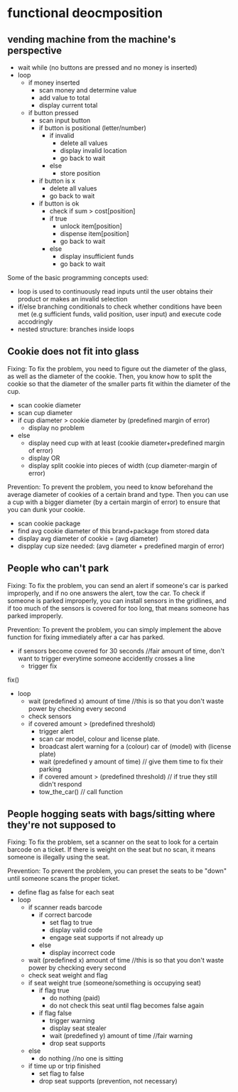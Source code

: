 # functional deocmposition

## vending machine from the machine's perspective

- wait while (no buttons are pressed and no money is inserted)
- loop 
	- if money inserted
		- scan money and determine value
		- add value to total 
		- display current total
	- if button pressed
		- scan input button
		- if button is positional (letter/number)
			- if invalid
				- delete all values
				- display invalid location
				- go back to wait
			- else
				- store position
		- if button is x
			- delete all values
			- go back to wait
		- if button is ok
			- check if sum > cost[position]
			- if true
				- unlock item[position]
				- dispense item[position]
				- go back to wait
			- else
				- display insufficient funds
				- go back to wait

Some of the basic programming concepts used:
- loop is used to continuously read inputs until the user obtains their product or makes an invalid selection
- if/else branching conditionals to check whether conditions have been met (e.g sufficient funds, valid position, user input) and execute code accodringly
- nested structure: branches inside loops

## Cookie does not fit into glass

Fixing: To fix the problem, you need to figure out the diameter of the glass, as well as the diameter of the cookie. Then, you know how to split the cookie so that the diameter of the smaller parts fit within the diameter of the cup.

- scan cookie diameter 
- scan cup diameter 
- if cup diameter > cookie diameter by (predefined margin of error)
	- display no problem
- else
	- display need cup with at least (cookie diameter+predefined margin of error)
	- display OR
	- display split cookie into pieces of width (cup diameter-margin of error)

Prevention: To prevent the problem, you need to know beforehand the average diameter of cookies of a certain brand and type. Then you can use a cup with a bigger diameter (by a certain margin of error) to ensure that you can dunk your cookie. 

- scan cookie package
- find avg cookie diameter of this brand+package from stored data
- display avg diameter of cookie = (avg diameter)
- dispplay cup size needed: (avg diameter + predefined margin of error)

## People who can't park

Fixing: To fix the problem, you can send an alert if someone's car is parked improperly, and if no one answers the alert, tow the car. To check if someone is parked improperly, you can install sensors in the gridlines, and if too much of the sensors is covered for too long, that means someone has parked improperly. 
		
Prevention: To prevent the problem, you can simply implement the above function for fixing immediately after a car has parked.

- if sensors become covered for 30 seconds //fair amount of time, don't want to trigger everytime someone accidently crosses a line
	- trigger fix 

fix()
- loop
	- wait (predefined x) amount of time //this is so that you don't waste power by checking every second
	- check sensors
	- if covered amount > (predefined threshold)
		- trigger alert
		- scan car model, colour and license plate.
		- broadcast alert warning for a (colour) car of (model) with (license plate)
		- wait (predefined y amount of time) // give them time to fix their parking
		- if covered amount > (predefined threshold) // if true they still didn't respond
		- tow_the_car() // call function
	
## People hogging seats with bags/sitting where they're not supposed to

Fixing: To fix the problem, set a scanner on the seat to look for a certain barcode on a ticket. If there is weight on the seat but no scan, it means someone is illegally using the seat. 

Prevention: To prevent the problem, you can preset the seats to be "down" until someone scans the proper ticket. 

- define flag as false for each seat
- loop 
	- if scanner reads barcode
		- if correct barcode
			- set flag to true
			- display valid code
			- engage seat supports if not already up 
		- else
			- display incorrect code
	- wait (predefined x) amount of time //this is so that you don't waste power by checking every second
	- check seat weight and flag
	- if seat weight true (someone/something is occupying seat)
		- if flag true
			- do nothing (paid)
			- do not check this seat until flag becomes false again
		- if flag false
			- trigger warning
			- display seat stealer
			- wait (predefined y) amount of time //fair warning
			- drop seat supports
	- else
		- do nothing //no one is sitting 
	- if time up or trip finished
		- set flag to false
		- drop seat supports (prevention, not necessary)
		
